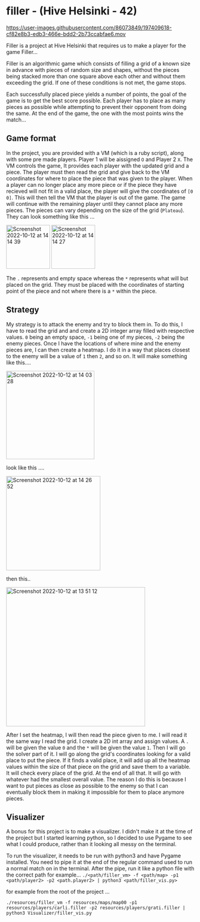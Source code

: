 # filler - (Hive Helsinki - 42)

https://user-images.githubusercontent.com/86073849/197409618-cf82e8b3-edb3-466e-bdd2-2b73ccabfae6.mov 

Filler is a project at Hive Helsinki that requires us to make a player for the game Filler...

Filler is an algorithmic game which consists of filling a grid of a known size in advance with pieces of random size and shapes, without the pieces being stacked more than one square above each other and without them exceeding the grid. If one of these conditions is not met, the game stops.

Each successfully placed piece yields a number of points, the goal of the game is to get the best score possible. Each player has to place as many pieces as possible while attempting to prevent their opponent from doing the same. At the end of the game, the one with the most points wins the match...

## Game format

In the project, you are provided with a VM (which is a ruby script), along with some pre made players. Player 1 will be aissigned `O` and Player 2 `X`. The VM controls the game, It provides each player with the updated grid and a piece. The player must then read the grid and give back to the VM coordinates for where to place the piece that was given to the player. When a player can no longer place any more piece or if the piece they have recieved will not fit in a valid place, the player will give the coordinates of `[0 0]`. This will then tell the VM that the player is out of the game. The game will continue with the remaining player until they cannot place any more pieces. The pieces can vary depending on the size of the grid (`Plateau`). They can look something like this ...

<img width="117" alt="Screenshot 2022-10-12 at 14 14 39" src="https://user-images.githubusercontent.com/86073849/195328693-b44a52d2-a630-4e51-8b9f-6924b97926ea.png">     <img width="117" alt="Screenshot 2022-10-12 at 14 14 27" src="https://user-images.githubusercontent.com/86073849/195328735-88699323-d6b8-4b45-a23b-447215b8afba.png">

The `.` represents and empty space whereas the `*` represents what will but placed on the grid. They must be placed with the coordinates of starting point of the piece and not where there is a `*` within the piece.

## Strategy

My strategy is to attack the enemy and try to block them in. To do this, I have to read the grid and and create a 2D integer array filled with respective values. `0` being an empty space, `-1` being one of my pieces, `-2` being the enemy pieces. Once I have the locations of where mine and the enemy pieces are, I can then create a heatmap. I do it in a way that places closest to the enemy will be a value of `1` then `2`, and so on. It will make something like this....

<img width="236" alt="Screenshot 2022-10-12 at 14 03 28" src="https://user-images.githubusercontent.com/86073849/195327756-460a3f7e-7855-4cfc-a925-bee9ae8d309c.png">

look like this ....

<img width="252" alt="Screenshot 2022-10-12 at 14 26 52" src="https://user-images.githubusercontent.com/86073849/195331079-7dbd316b-feb7-4ccb-9e7a-970dabae2766.png">

then this..

<img width="372" alt="Screenshot 2022-10-12 at 13 51 12" src="https://user-images.githubusercontent.com/86073849/195326031-63d5bb13-04de-4b8f-a0ca-e79cef2fc012.png">

After I set the heatmap, I will then read the piece given to me. I will read it the same way I read the grid. I create a 2D int array and assign values. A `.` will be given the value `0` and the `*` will be given the value `1`. Then I will go the solver part of it. I will go along the grid's coordinates looking for a valid place to put the piece. If it finds a valid place, it will add up all the heatmap values within the size of that piece on the grid and save them to a variable. It will check every place of the grid. At the end of all that. It will go with whatever had the smallest overall value. The reason I do this is because I want to put pieces as close as possible to the enemy so that I can eventually block them in making it impossible for them to place anymore pieces.

## Visualizer

A bonus for this project is to make a visualizer. I didn't make it at the time of the project but I started learning python, so I decided to use Pygame to see what I could produce, rather than it looking all messy on the terminal. 

To run the visualizer, it needs to be run with python3 and have Pygame installed. You need to pipe it at the end of the regular command used to run a normal match on in the terminal. After the pipe, run it like a python file with the correct path for example...
`./<path/filler_vm> -f <path/map> -p1 <path/player2> -p2 <path.player2> | python3 <path/filler_vis.py>`

for example from the root of the project ...
```
./resources/filler_vm -f resources/maps/map00 -p1 resources/players/carli.filler -p2 resources/players/grati.filler | python3 Visualizer/filler_vis.py
```
